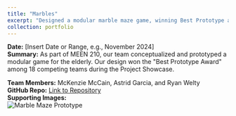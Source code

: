 ```yaml
---
title: "Marbles"
excerpt: "Designed a modular marble maze game, winning Best Prototype at the MEEN 210 Project Showcase.<br/><img src='/images/marble_maze.png'>"
collection: portfolio
---
```


**Date:** [Insert Date or Range, e.g., November 2024]  
**Summary:** As part of MEEN 210, our team conceptualized and prototyped a modular game for the elderly. Our design won the "Best Prototype Award" among 18 competing teams during the Project Showcase.  

**Team Members:** McKenzie McCain, Astrid Garcia, and Ryan Welty  
**GitHub Repo:** [Link to Repository](#)  
**Supporting Images:**  
<img src="/images/marble_maze.png" alt="Marble Maze Prototype" style="max-width: 100%;">
